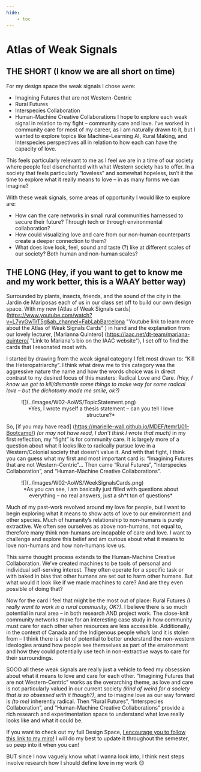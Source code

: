 ```yaml
---
hide:
    - toc
---
```


# Atlas of Weak Signals

## THE SHORT (I know we are all short on time)
For my design space the weak signals I chose were:
*	Imagining Futures that are not Western-Centric
*	Rural Futures
* Interspecies Collaboration
* Human-Machine Creative Collaborations
I hope to explore each weak signal in relation to my fight – community care and love. I’ve worked in community care for most of my career, as I am naturally drawn to it, but I wanted to explore topics like Machine-Learning AI, Rural Making, and Interspecies perspectives all in relation to how each can have the capacity of love.

This feels particularly relevant to me as I feel we are in a time of our society where people feel disenchanted with what Western society has to offer. In a society that feels particularly “loveless” and somewhat hopeless, isn’t it the time to explore what it really means to love – in as many forms we can imagine?

With these weak signals, some areas of opportunity I would like to explore are:
* How can the care networks in small rural communities harnessed to secure their future? Through tech or through environmental collaboration?
* How could visualizing love and care from our non-human counterparts create a deeper connection to them?
* What does love look, feel, sound and taste (?) like at different scales of our society? Both human and non-human scales?

## THE LONG (Hey, if you want to get to know me and my work better, this is a WAAY better way)

Surrounded by plants, insects, friends, and the sound of the city in the Jardin de Mariposas each of us in our class set off to build our own design space. With my new [Atlas of Weak Signals cards] (https://www.youtube.com/watch?v=L7yyGwTrT5g&ab_channel=FabLabBarcelona "Youtube link to learn more about the Atlas of Weak Signals Cards" ) in hand and the explanation from our lovely lecturer, [Marianna Quintero] (https://iaac.net/dt-team/mariana-quintero/ "Link to Mariana's bio on the IAAC website"), I set off to find the cards that I resonated most with.

I started by drawing from the weak signal category I felt most drawn to: “Kill the Heteropatriarchy”. I think what drew me to this category was the aggressive nature the name and how the words choice was in direct contrast to my desired focus of this masters: Radical Love and Care. *(Hey, I know we got to kill/dismantle some things to make way for some radical love – but the dichotomy made me smile, ok?)*

<figure>
![](../images/W02-AoWS/TopicStatement.png)
<figcaption align="center" > *Yes, I wrote myself a thesis statement – can you tell I love structure?* </figcaption>
</figure>

So, [if you may have read] (https://marielle-wall.github.io/MDEF/temr1/01-Bootcamp/) *(or may not have read, I don’t think I wrote that much)* in my first reflection, my “fight” is for community care. It is largely more of a question about what it looks like to radically pursue love in a Western/Colonial society that doesn’t value it. And with that fight, I think you can guess what my first and most important card is: “Imagining Futures that are not Western-Centric”… Then came “Rural Futures”, “Interspecies Collaboration”, and “Human-Machine Creative Collaborations”.

<figure>
![](../images/W02-AoWS/WeekSignalsCards.png)
<figcaption align="center" > *As you can see, I am basically just filled with questions about everything – no real answers, just a sh*t ton of questions* </figcaption>
</figure>

Much of my past-work revolved around my love for people, but I want to begin exploring what it means to show acts of love to our environment and other species. Much of humanity’s relationship to non-humans is purely extractive. We often see ourselves as above non-humans, not equal to, therefore many think non-humans are incapable of care and love. I want to challenge and explore this belief and am curious about what it means to love non-humans and how non-humans love us.

This same thought process extends to the Human-Machine Creative Collaboration. We’ve created machines to be tools of personal and individual self-serving interest. They often operate for a specific task or with baked in bias that other humans are set out to harm other humans. But what would it look like if we made machines to care? And are they even possible of doing that?

Now for the card I feel that might be the most out of place: Rural Futures *(I really want to work in a rural community, OK?)*. I believe there is so much potential in rural area – in both research AND project work. The close-knit community networks make for an interesting case study in how community must care for each other when resources are less accessible. Additionally, in the context of Canada and the Indigenous people who’s land it is stolen from – I think there is a lot of potential to better understand the non-western ideologies around how people see themselves as part of the environment and how they could potentially use tech in non-extractive ways to care for their surroundings.

SOOO all these weak signals are really just a vehicle to feed my obsession about what it means to love and care for each other. “Imagining Futures that are not Western-Centric” works as the overarching theme, as love and care is not particularly valued in our current society *(kind of weird for a society that is so obsessed with it though?)*, and to imagine love as our way forward is *(to me)* inherently radical. Then “Rural Futures”, “Interspecies Collaboration”, and “Human-Machine Creative Collaborations” provide a rich research and experimentation space to understand what love really looks like and what it could be.

If you want to check out my full Design Space, [I encourage you to follow this link to my miro!](https://miro.com/app/board/uXjVPOimLrg=/?share_link_id=41125234929) I will do my best to update it throughout the semester, so peep into it when you can! 

BUT since I now vaguely know what I wanna look into, I think next steps involve research how I should define love in my work 😊
